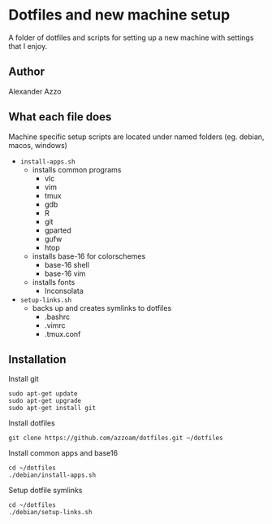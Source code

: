# Dotfiles and new machine setup
A folder of dotfiles and scripts for setting up a new
machine with settings that I enjoy.

## Author  
Alexander Azzo

## What each file does  
Machine specific setup scripts are located under named
folders (eg. debian, macos, windows)  
- `install-apps.sh`
  + installs common programs  
    * vlc  
    * vim  
    * tmux  
    * gdb  
    * R  
    * git  
    * gparted  
    * gufw  
    * htop  
  + installs base-16 for colorschemes
    * base-16 shell
    * base-16 vim
  + installs fonts
    * Inconsolata
- `setup-links.sh` 
  + backs up and creates symlinks to dotfiles
    * .bashrc
    * .vimrc
    * .tmux.conf

## Installation  
Install git  
```
sudo apt-get update
sudo apt-get upgrade
sudo apt-get install git
```

Install dotfiles  
```
git clone https://github.com/azzoam/dotfiles.git ~/dotfiles
```

Install common apps and base16
```
cd ~/dotfiles
./debian/install-apps.sh
```

Setup dotfile symlinks  
```
cd ~/dotfiles
./debian/setup-links.sh
```












